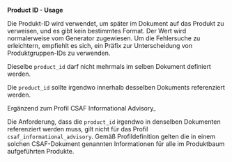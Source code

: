 **Product ID - Usage**

Die Produkt-ID wird verwendet, um später im Dokument auf das Produkt zu verweisen, und es gibt kein bestimmtes Format.
Der Wert wird normalerweise vom Generator zugewiesen.
Um die Fehlersuche zu erleichtern, empfiehlt es sich, ein Präfix zur Unterscheidung von Produktgruppen-IDs zu verwenden.

Dieselbe `product_id` darf nicht mehrmals im selben Dokument definiert werden.

Die `product_id` sollte irgendwo innerhalb desselben Dokuments referenziert werden.

Ergänzend zum Profil CSAF Informational Advisory_

Die Anforderung, dass die `product_id` irgendwo in denselben Dokumenten referenziert werden muss, gilt nicht für das Profil `csaf_informational_advisory`.
Gemäß Profildefinition gelten die in einem solchen CSAF-Dokument genannten Informationen für alle im Produktbaum aufgeführten Produkte.